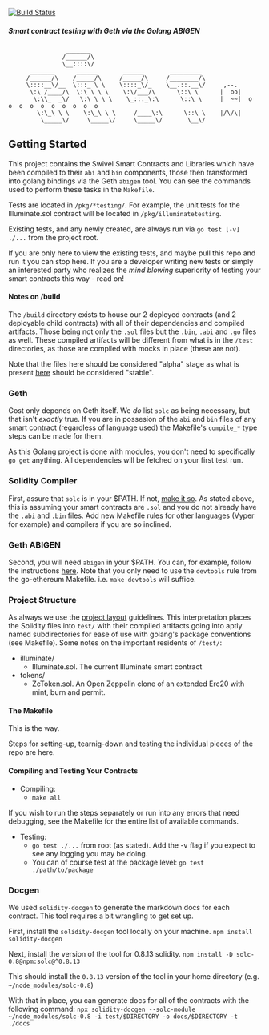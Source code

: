 [![Build Status](https://travis-ci.com/Swivel-Finance/gost.svg?token=mHzJQzb11WHSPwztZw8B&branch=main)](https://travis-ci.com/Swivel-Finance/gost)
##### Smart contract testing with Geth via the Golang ABIGEN
```
                _______                                 
               /______/\                                
               \__::::\/                                
      _______      ______       ______       _________  
     /______/\    /_____/\     /_____/\     /________/\ 
     \::::__\/__  \:::_ \ \    \::::_\/_    \__.::.__\/     ,--.
      \:\ /____/\  \:\ \ \ \    \:\/___/\      \::\ \      |  oo|
       \:\\_  _\/   \:\ \ \ \    \_::._\:\      \::\ \     |  ~~|  o  o  o  o  o  o  o  o  o  o  
        \:\_\ \ \    \:\_\ \ \     /____\:\      \::\ \    |/\/\|
         \_____\/     \_____\/     \_____\/       \__\/ 
```
## Getting Started
This project contains the Swivel Smart Contracts and Libraries which have been compiled to their `abi` and `bin` components, those then transformed into
golang bindings via the Geth `abigen` tool. You can see the commands used to perform these tasks in the `Makefile`.

Tests are located in `/pkg/*testing/`. For example, the unit tests for the Illuminate.sol contract will be located in `/pkg/illuminatetesting`. 

Existing tests, and any newly created, are always run via `go test [-v] ./...` from the project root.

If you are only here to view the existing tests, and maybe pull this repo and run it you can stop here. If you are a developer writing new tests or simply
an interested party who realizes the *mind blowing* superiority of testing your smart contracts this way - read on!

#### Notes on /build
The `/build` directory exists to house our 2 deployed contracts (and 2 deployable child contracts) with all of their dependencies and compiled artifacts. Those being not only the `.sol` files but the
`.bin`, `.abi` and `.go` files as well. These compiled artifacts will be different from what is in the `/test` directories, as those are compiled with mocks in place (these are not).

Note that the files here should be considered "alpha" stage as what is present [here](https://github.com/Swivel-Finance/swivel/tree/main/contracts) should be considered "stable".

### Geth
Gost only depends on Geth itself. We _do_ list `solc` as being necessary, but that isn't _exactly_ true.
If you are in possesion of the `abi` and `bin` files of any smart contract (regardless of language used) the
Makefile's `compile_*` type steps can be made for them. 

As this Golang project is done with modules, you don't need to specifically `go get` anything. All dependencies will be fetched on your first test run.

### Solidity Compiler
First, assure that `solc` is in your $PATH. If not, [make it so](https://docs.soliditylang.org/en/v0.8.0/installing-solidity.html). As stated above,
this is assuming your smart contracts are `.sol` and you do not already have the `.abi` and `.bin` files. Add new Makefile rules for other languages
(Vyper for example) and compilers if you are so inclined.

### Geth ABIGEN
Second, you will need `abigen` in your $PATH. You can, for example, follow the instructions [here](https://github.com/ethereum/go-ethereum).
Note that you only need to use the `devtools` rule from the go-ethereum Makefile. i.e. `make devtools` will suffice.

### Project Structure
As always we use the [project layout](https://github.com/golang-standards/project-layout) guidelines. This interpretation places the
Solidity files into `test/` with their compiled artifacts going into aptly named subdirectories for ease of use with
golang's package conventions (see Makefile). Some notes on the important residents of `/test/`:

* illuminate/
  * Illuminate.sol. The current Illuminate smart contract
* tokens/
  * ZcToken.sol. An Open Zeppelin clone of an extended Erc20 with mint, burn and permit.

#### The Makefile
This is the way.

Steps for setting-up, tearnig-down and testing the individual pieces of the repo are here.

#### Compiling and Testing Your Contracts
* Compiling:
  * `make all`

If you wish to run the steps separately or run into any errors that need debugging, see the Makefile for the entire list of available commands.

* Testing:
    * `go test ./...` from root (as stated). Add the -v flag if you expect to see any logging you may be doing.
    * You can of course test at the package level: `go test ./path/to/package`

### Docgen
We used `solidity-docgen` to generate the markdown docs for each contract. This
tool requires a bit wrangling to get set up.

First, install the `solidity-docgen` tool locally on your machine.
`npm install solidity-docgen`

Next, install the version of the tool for 0.8.13 solidity.
`npm install -D solc-0.8@npm:solc@^0.8.13`

This should install the `0.8.13` version of the tool in your home directory 
(e.g. `~/node_modules/solc-0.8`)

With that in place, you can generate docs for all of the contracts with the 
following command:
`npx solidity-docgen --solc-module ~/node_modules/solc-0.8 -i test/$DIRECTORY -o docs/$DIRECTORY -t ./docs`